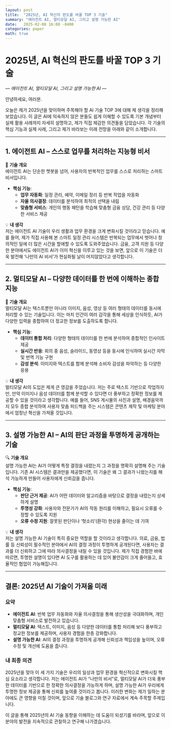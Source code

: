 ```yaml
---
layout: post
title:  "2025년, AI 혁신의 판도를 바꿀 TOP 3 기술"
summary: "에이전트 AI, 멀티모달 AI, 그리고 설명 가능한 AI"
date:   2025-02-08 16:00 -0400
categories: paper
math: true
---
```


# 2025년, AI 혁신의 판도를 바꿀 TOP 3 기술  
*— 에이전트 AI, 멀티모달 AI, 그리고 설명 가능한 AI —*

안녕하세요, 여러분.  

오늘은 제가 2025년을 맞이하며 주목해야 할 AI 기술 TOP 3에 대해 제 생각을 정리해 보았습니다. 이 글은 AI에 익숙하지 않은 분들도 쉽게 이해할 수 있도록 기본 개념부터 실제 활용 사례까지 자세히 설명하고, 제가 직접 체감한 의견들을 담았습니다. 각 기술의 핵심 기능과 실제 사례, 그리고 제가 바라보는 미래 전망을 아래와 같이 소개합니다.

---

## 1. 에이전트 AI – 스스로 업무를 처리하는 지능형 비서  
🔧 **기술 개요**  
에이전트 AI는 단순한 챗봇을 넘어, 사용자의 반복적인 업무를 스스로 처리하는 스마트 비서입니다.  
- **핵심 기능**:  
  - **업무 자동화**: 일정 관리, 예약, 이메일 정리 등 반복 작업을 자동화  
  - **자율 의사결정**: 데이터를 분석하여 최적의 선택을 내림  
  - **맞춤형 서비스**: 개인의 행동 패턴을 학습해 맞춤형 금융 상담, 건강 관리 등 다양한 서비스 제공

💡 **내 생각**  
저는 에이전트 AI 기술이 우리 생활과 업무 환경을 크게 변화시킬 것이라고 믿습니다. 예를 들어, 제가 직접 사용해 본 스마트 일정 관리 시스템은 반복되는 업무에서 벗어나 창의적인 일에 더 많은 시간을 할애할 수 있도록 도와주었습니다. 금융, 고객 지원 등 다양한 분야에서도 에이전트 AI가 이미 혁신을 이루고 있는 것을 보면, 앞으로 이 기술은 더욱 발전해 ‘나만의 AI 비서’가 현실화될 날이 머지않았다고 생각합니다.

---

## 2. 멀티모달 AI – 다양한 데이터를 한 번에 이해하는 종합 지능  
🎨 **기술 개요**  
멀티모달 AI는 텍스트뿐만 아니라 이미지, 음성, 영상 등 여러 형태의 데이터를 동시에 처리할 수 있는 기술입니다. 이는 마치 인간이 여러 감각을 통해 세상을 인식하듯, AI가 다양한 입력을 종합하여 더 정교한 정보를 도출하도록 합니다.  
- **핵심 기능**:  
  - **데이터 통합 처리**: 다양한 형태의 데이터를 한 번에 분석하여 종합적인 인사이트 제공  
  - **실시간 반응**: 회의 중 음성, 슬라이드, 동영상 등을 동시에 인식하여 실시간 자막 및 번역 기능 구현  
  - **감성 분석**: 이미지와 텍스트를 함께 분석해 소비자 감성을 파악하는 등 다양한 응용

💡 **내 생각**  
멀티모달 AI의 도입은 제게 큰 영감을 주었습니다. 저는 주로 텍스트 기반으로 작업하지만, 만약 이미지나 음성 데이터를 함께 분석할 수 있다면 더 풍부하고 정확한 정보를 제공할 수 있을 것이라고 생각합니다. 예를 들어, SNS 게시물의 사진과 설명, 배경음악까지 모두 종합 분석하여 사용자 맞춤 피드백을 주는 시스템은 콘텐츠 제작 및 마케팅 분야에서 엄청난 혁신을 가져올 것입니다.

---

## 3. 설명 가능한 AI – AI의 판단 과정을 투명하게 공개하는 기술  
🔍 **기술 개요**  
설명 가능한 AI는 AI가 어떻게 특정 결정을 내렸는지 그 과정을 명확히 설명해 주는 기술입니다. 기존 AI 시스템은 결과만을 제공했다면, 이 기술은 왜 그 결과가 나왔는지를 해석 가능하게 만들어 사용자에게 신뢰감을 줍니다.  
- **핵심 기능**:  
  - **판단 근거 제공**: AI가 어떤 데이터와 알고리즘을 바탕으로 결정을 내렸는지 상세하게 설명  
  - **투명성 강화**: 사용자와 전문가가 AI의 작동 원리를 이해하고, 필요시 오류를 수정할 수 있도록 지원  
  - **오류 수정 지원**: 잘못된 판단이나 ‘헛소리’(환각) 현상을 줄이는 데 기여

💡 **내 생각**  
저는 설명 가능한 AI 기술이 특히 중요한 역할을 할 것이라고 생각합니다. 의료, 금융, 법률 등 신뢰성이 필수적인 분야에서 AI의 결정 과정이 투명하게 공개된다면, 사용자는 결과를 더 신뢰하고 그에 따라 의사결정을 내릴 수 있을 것입니다. 제가 직접 경험한 바에 따르면, 투명한 설명이 있다면 AI 도구를 활용하는 데 있어 불안감이 크게 줄어들고, 효율적인 협업이 가능해집니다.

---

## 결론: 2025년 AI 기술이 가져올 미래  
### 요약  
- **에이전트 AI**: 반복 업무 자동화와 자율 의사결정을 통해 생산성을 극대화하며, 개인 맞춤형 서비스로 발전하고 있습니다.  
- **멀티모달 AI**: 텍스트, 이미지, 음성 등 다양한 데이터를 통합 처리해 보다 풍부하고 정교한 정보를 제공하며, 사용자 경험을 한층 강화합니다.  
- **설명 가능한 AI**: AI의 결정 과정을 투명하게 공개해 신뢰성과 책임성을 높이며, 오류 수정 및 개선에 도움을 줍니다.

### 내 최종 의견  
2025년을 맞아 이 세 가지 기술은 우리의 일상과 업무 환경을 혁신적으로 변화시킬 핵심 요소라고 생각합니다. 저는 에이전트 AI가 “나만의 비서”로, 멀티모달 AI가 더욱 풍부한 데이터를 기반으로 한 정확한 의사결정을 가능하게 하며, 설명 가능한 AI가 우리에게 투명한 정보 제공을 통해 신뢰를 높여줄 것이라고 봅니다. 이러한 변화는 제가 일하는 분야에도 큰 영향을 미칠 것이며, 앞으로 기술 블로그와 연구 자료에서 계속 주목할 주제입니다.

이 글을 통해 2025년의 AI 기술 동향을 이해하는 데 도움이 되셨기를 바라며, 앞으로 이 분야의 발전을 지속적으로 관찰하고 연구해 나가겠습니다.
